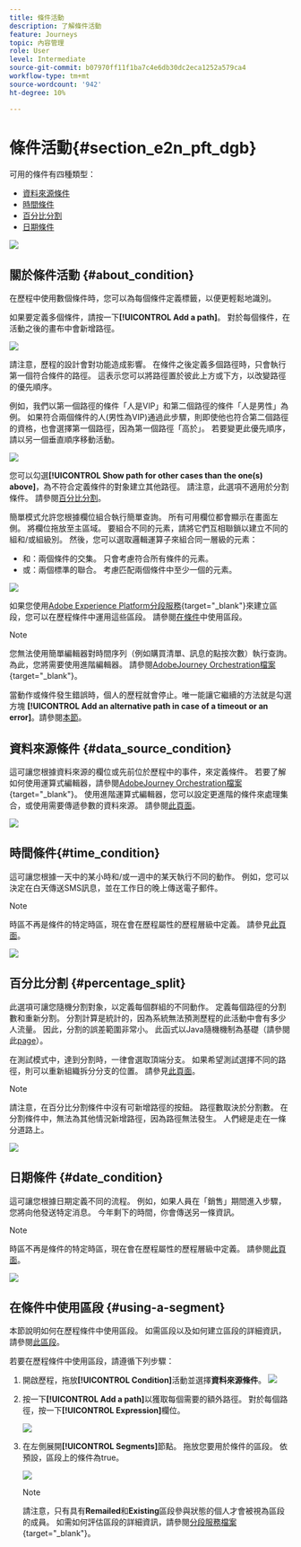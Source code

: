 ```yaml
---
title: 條件活動
description: 了解條件活動
feature: Journeys
topic: 內容管理
role: User
level: Intermediate
source-git-commit: b07970ff11f1ba7c4e6db30dc2eca1252a579ca4
workflow-type: tm+mt
source-wordcount: '942'
ht-degree: 10%

---
```


# 條件活動{#section_e2n_pft_dgb}

可用的條件有四種類型：

* [資料來源條件](#data_source_condition)
* [時間條件](#time_condition)
* [百分比分割](#percentage_split)
* [日期條件](#date_condition)

![](../assets/journey49.png)

## 關於條件活動 {#about_condition}

在歷程中使用數個條件時，您可以為每個條件定義標籤，以便更輕鬆地識別。

如果要定義多個條件，請按一下&#x200B;**[!UICONTROL Add a path]**。 對於每個條件，在活動之後的畫布中會新增路徑。

![](../assets/journey47.png)

請注意，歷程的設計會對功能造成影響。 在條件之後定義多個路徑時，只會執行第一個符合條件的路徑。 這表示您可以將路徑置於彼此上方或下方，以改變路徑的優先順序。

例如，我們以第一個路徑的條件「人是VIP」和第二個路徑的條件「人是男性」為例。 如果符合兩個條件的人(男性為VIP)通過此步驟，則即使他也符合第二個路徑的資格，也會選擇第一個路徑，因為第一個路徑「高於」。 若要變更此優先順序，請以另一個垂直順序移動活動。

![](../assets/journey48.png)

您可以勾選&#x200B;**[!UICONTROL Show path for other cases than the one(s) above]**，為不符合定義條件的對象建立其他路徑。 請注意，此選項不適用於分割條件。 請參閱[百分比分割](#percentage_split)。

簡單模式允許您根據欄位組合執行簡單查詢。 所有可用欄位都會顯示在畫面左側。 將欄位拖放至主區域。 要組合不同的元素，請將它們互相聯鎖以建立不同的組和/或組級別。 然後，您可以選取邏輯運算子來組合同一層級的元素：

* 和：兩個條件的交集。 只會考慮符合所有條件的元素。
* 或：兩個標準的聯合。 考慮匹配兩個條件中至少一個的元素。

![](../assets/journey64.png)

如果您使用[Adobe Experience Platform分段服務](https://experienceleague.adobe.com/docs/experience-platform/segmentation/home.html){target=&quot;_blank&quot;}來建立區段，您可以在歷程條件中運用這些區段。 請參閱[在條件](../building-journeys/condition-activity.md#using-a-segment)中使用區段。


>[!NOTE]
>
>您無法使用簡單編輯器對時間序列（例如購買清單、訊息的點按次數）執行查詢。 為此，您將需要使用進階編輯器。 請參閱[AdobeJourney Orchestration檔案](https://experienceleague.adobe.com/docs/journeys/using/building-advanced-conditions-journeys/expressionadvanced.html?lang=zh-Hant){target=&quot;_blank&quot;}。

當動作或條件發生錯誤時，個人的歷程就會停止。唯一能讓它繼續的方法就是勾選方塊 **[!UICONTROL Add an alternative path in case of a timeout or an error]**。請參閱[本節](../building-journeys/using-the-journey-designer.md#paths)。

## 資料來源條件 {#data_source_condition}

這可讓您根據資料來源的欄位或先前位於歷程中的事件，來定義條件。 若要了解如何使用運算式編輯器，請參閱[AdobeJourney Orchestration檔案](https://experienceleague.adobe.com/docs/journeys/using/building-advanced-conditions-journeys/expressionadvanced.html){target=&quot;_blank&quot;}。 使用進階運算式編輯器，您可以設定更進階的條件來處理集合，或使用需要傳遞參數的資料來源。 請參閱[此頁面](../datasource/external-data-sources.md)。

![](../assets/journey50.png)

## 時間條件{#time_condition}

這可讓您根據一天中的某小時和/或一週中的某天執行不同的動作。 例如，您可以決定在白天傳送SMS訊息，並在工作日的晚上傳送電子郵件。

>[!NOTE]
>
>時區不再是條件的特定時區，現在會在歷程屬性的歷程層級中定義。 請參見[此頁面](../building-journeys/timezone-management.md)。

![](../assets/journey51.png)

## 百分比分割 {#percentage_split}

此選項可讓您隨機分割對象，以定義每個群組的不同動作。 定義每個路徑的分割數和重新分割。 分割計算是統計的，因為系統無法預測歷程的此活動中會有多少人流量。 因此，分割的誤差範圍非常小。 此函式以Java隨機機制為基礎（請參閱此[page](https://docs.oracle.com/javase/7/docs/api/java/util/Random.html)）。

在測試模式中，達到分割時，一律會選取頂端分支。 如果希望測試選擇不同的路徑，則可以重新組織拆分分支的位置。 請參見[此頁面](../building-journeys/testing-the-journey.md)。

>[!NOTE]
>
>請注意，在百分比分割條件中沒有可新增路徑的按鈕。 路徑數取決於分割數。 在分割條件中，無法為其他情況新增路徑，因為路徑無法發生。 人們總是走在一條分道路上。

![](../assets/journey52.png)

## 日期條件 {#date_condition}

這可讓您根據日期定義不同的流程。 例如，如果人員在「銷售」期間進入步驟，您將向他發送特定消息。 今年剩下的時間，你會傳送另一條資訊。

>[!NOTE]
>
>時區不再是條件的特定時區，現在會在歷程屬性的歷程層級中定義。 請參閱[此頁面](../building-journeys/timezone-management.md)。

![](../assets/journey53.png)

## 在條件中使用區段 {#using-a-segment}

本節說明如何在歷程條件中使用區段。 如需區段以及如何建立區段的詳細資訊，請參閱[此區段](../segment/about-segments.md)。

若要在歷程條件中使用區段，請遵循下列步驟：

1. 開啟歷程，拖放&#x200B;**[!UICONTROL Condition]**&#x200B;活動並選擇&#x200B;**資料來源條件**。
   ![](../assets/journey47.png)

1. 按一下&#x200B;**[!UICONTROL Add a path]**&#x200B;以獲取每個需要的額外路徑。 對於每個路徑，按一下&#x200B;**[!UICONTROL Expression]**&#x200B;欄位。

   ![](../assets/segment3.png)

1. 在左側展開&#x200B;**[!UICONTROL Segments]**&#x200B;節點。 拖放您要用於條件的區段。 依預設，區段上的條件為true。

   ![](../assets/segment4.png)

   >[!NOTE]
   >
   >請注意，只有具有&#x200B;**Remailed**&#x200B;和&#x200B;**Existing**&#x200B;區段參與狀態的個人才會被視為區段的成員。 如需如何評估區段的詳細資訊，請參閱[分段服務檔案](https://experienceleague.adobe.com/docs/experience-platform/segmentation/tutorials/evaluate-a-segment.html?lang=en#interpret-segment-results){target=&quot;_blank&quot;}。
